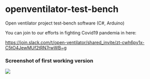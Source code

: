 # openventilator-test-bench
Open ventilator project test-bench software (C#, Arduino)

You can join to our efforts in fighting Covid19 pandemia in here:

https://join.slack.com/t/open-ventilator/shared_invite/zt-cwh6py1x-C5tO4JewMUf2tRN7rwWB~g


<h3>Screenshot of first working version</h3>
<img src="doc/screenshot.jpg"/>
